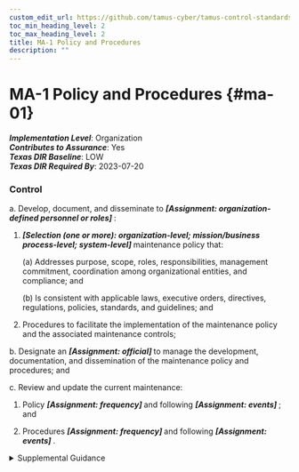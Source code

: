 ```yaml
---
custom_edit_url: https://github.com/tamus-cyber/tamus-control-standards/tree/main/content/tamus.edu/TAMUS_profile.xml
toc_min_heading_level: 2
toc_max_heading_level: 2
title: MA-1 Policy and Procedures
description: ""
---
```


# MA-1 Policy and Procedures {#ma-01}

_**Implementation Level**_: Organization\
_**Contributes to Assurance**_: Yes\
_**Texas DIR Baseline**_: LOW\
_**Texas DIR Required By**_: 2023-07-20

### Control

a. Develop, document, and disseminate to <strong> <em>[Assignment: organization-defined personnel or roles]</em> </strong>:

1.  <strong> <em>[Selection (one or more): organization-level; mission/business process-level; system-level]</em> </strong> maintenance policy that:

    (a) Addresses purpose, scope, roles, responsibilities, management commitment, coordination among organizational entities, and compliance; and

    (b) Is consistent with applicable laws, executive orders, directives, regulations, policies, standards, and guidelines; and

2. Procedures to facilitate the implementation of the maintenance policy and the associated maintenance controls;

b. Designate an <strong> <em>[Assignment: official]</em> </strong> to manage the development, documentation, and dissemination of the maintenance policy and procedures; and

c. Review and update the current maintenance:

1. Policy <strong> <em>[Assignment: frequency]</em> </strong> and following <strong> <em>[Assignment: events]</em> </strong> ; and

2. Procedures <strong> <em>[Assignment: frequency]</em> </strong> and following <strong> <em>[Assignment: events]</em> </strong>.

<details>
  <summary>Supplemental Guidance</summary>

Maintenance policy and procedures address the controls in the MA family that are implemented within systems and organizations. The risk management strategy is an important factor in establishing such policies and procedures. Policies and procedures contribute to security and privacy assurance. Therefore, it is important that security and privacy programs collaborate on the development of maintenance policy and procedures. Security and privacy program policies and procedures at the organization level are preferable, in general, and may obviate the need for mission- or system-specific policies and procedures. The policy can be included as part of the general security and privacy policy or be represented by multiple policies that reflect the complex nature of organizations. Procedures can be established for security and privacy programs, for mission or business processes, and for systems, if needed. Procedures describe how the policies or controls are implemented and can be directed at the individual or role that is the object of the procedure. Procedures can be documented in system security and privacy plans or in one or more separate documents. Events that may precipitate an update to maintenance policy and procedures assessment or audit findings, security incidents or breaches, or changes in applicable laws, executive orders, directives, regulations, policies, standards, and guidelines. Simply restating controls does not constitute an organizational policy or procedure.

</details>

